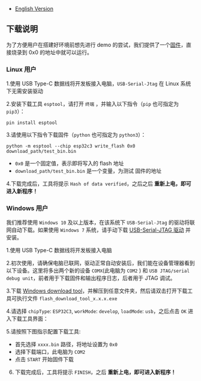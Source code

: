 - [English Version](./Download_Guide_EN.md)

## 下载说明

为了方便用户在搭建好环境前想先进行 demo 的尝试，我们提供了一个[固件](../test_demo/)，直接烧录到 0x0 的地址中就可以运行。

### Linux 用户

1.使用 USB Type-C 数据线将开发板接入电脑，`USB-Serial-Jtag` 在 Linux 系统下无需安装驱动

2.安装下载工具 `esptool`，请打开 `终端` ，并输入以下指令（`pip` 也可指定为 `pip3`）：

```
pin install esptool
```

3.请使用以下指令下载固件（`python` 也可指定为 `python3`）：

```
python -m esptool --chip esp32c3 write_flash 0x0 download_path/test_bin.bin
```

- `0x0` 是一个固定值，表示即将写入的 flash 地址
-  `download_path/test_bin.bin` 是一个变量，为测试 固件的地址

4.下载完成后，工具将提示 `Hash of data verified`，之后之后 **重新上电，即可进入新程序！**

### Windows 用户

我们推荐使用 `Windows 10` 及以上版本，在该系统下 `USB-Serial-Jtag` 的驱动将联网自动下载。如果使用 `Windows 7` 系统，请手动下载 [USB-Serial-JTAG 驱动](https://dl.espressif.com/dl/idf-driver/idf-driver-esp32-usb-jtag-2021-07-15.zip) 并安装。

1.使用 USB Type-C 数据线将开发板接入电脑

2.初次使用，请确保电脑已联网，驱动正常自动安装后，我们能在设备管理器看到以下设备。这里将多出两个新的设备 `COMX`(此电脑为 `COM2` ) 和 `USB JTAG/serial debug unit`，前者用于下载固件和输出程序日志，后者用于 JTAG 调试。

3.下载 [Windows download tool](https://www.espressif.com/sites/default/files/tools/flash_download_tool_3.9.2_0.zip)，并解压到任意文件夹，然后请双击打开下载工具可执行文件 `flash_download_tool_x.x.x.exe`

4.请选择 `chipType`: `ESP32C3`, `workMode`: `develop`, `loadMode`: `usb`，之后点击 `OK` 进入下载工具界面：

5.请按照下图指示配置下载工具:

- 首先选择 `xxxx.bin` 路径，将地址设置为 `0x0`
- 选择下载端口，此电脑为 `COM2` 
- 点击 `START` 开始固件下载

6. 下载完成后，工具将提示 `FINISH`，之后 **重新上电，即可进入新程序！**